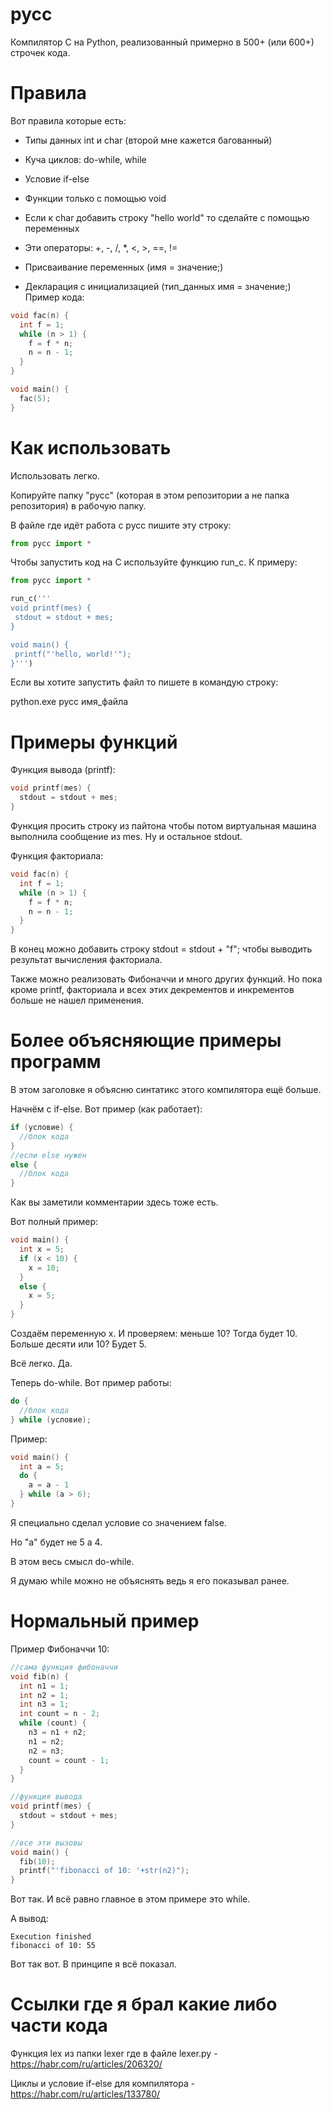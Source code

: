 # pycc
Компилятор C на Python, реализованный примерно в 500+ (или 600+) строчек кода.
# Правила
Вот правила которые есть:

 * Типы данных int и char (второй мне кажется багованный)

 * Куча циклов: do-while, while

 * Условие if-else

 * Функции только с помощью void

 * Если к char добавить строку "hello world" то сделайте с помощью переменных

 * Эти операторы: +, -, /, *, <, >, ==, !=

 * Присваивание переменных (имя = значение;)

 * Декларация с инициализацией (тип_данных имя = значение;)
Пример кода:
```c
void fac(n) {
  int f = 1;
  while (n > 1) {
    f = f * n;
    n = n - 1;
  }
}

void main() {
  fac(5);
}
````
# Как использовать
Использовать легко.

Копируйте папку "pycc" (которая в этом репозитории а не папка репозитория) в рабочую папку.

В файле где идёт работа с pycc пишите эту строку:
```python
from pycc import *
````
Чтобы запустить код на C используйте функцию run_c. К примеру:
```python
from pycc import *

run_c('''
void printf(mes) {
 stdout = stdout + mes;
}

void main() {
 printf("'hello, world!'");
}''')
````
Если вы хотите запустить файл то пишете в командую строку:

python.exe pycc имя_файла

# Примеры функций
Функция вывода (printf):
```c
void printf(mes) {
  stdout = stdout + mes;
}
````
Функция просить строку из пайтона чтобы потом виртуальная машина выполнила сообщение из mes. Ну и остальное stdout.

Функция факториала:
```c
void fac(n) {
  int f = 1;
  while (n > 1) {
    f = f * n;
    n = n - 1;
  }
}
````
В конец можно добавить строку stdout = stdout + "f"; чтобы выводить результат вычисления факториала.

Также можно реализовать Фибоначчи и много других функций. Но пока кроме printf, факториала и всех этих декрементов и инкрементов больше не нашел применения.

# Более объясняющие примеры программ
В этом заголовке я объясню синтатикс этого компилятора ещё больше.

Начнём с if-else. Вот пример (как работает):
```c
if (условие) {
  //блок кода
}
//если else нужен
else {
  //блок кода
}
````
Как вы заметили комментарии здесь тоже есть.

Вот полный пример:
```c
void main() {
  int x = 5;
  if (x < 10) {
    x = 10;
  }
  else {
    x = 5;
  }
}
````
Создаём переменную x. И проверяем: меньше 10? Тогда будет 10. Больше десяти или 10? Будет 5.

Всё легко. Да.

Теперь do-while. Вот пример работы:
```c
do {
  //блок кода
} while (условие);
````
Пример:
```c
void main() {
  int a = 5;
  do {
    a = a - 1
  } while (a > 6);
}
````
Я специально сделал условие со значением false.

Но "a" будет не 5 а 4.

В этом весь смысл do-while.

Я думаю while можно не объяснять ведь я его показывал ранее.

# Нормальный пример
Пример Фибоначчи 10:
```c
//сама функция фибоначчи
void fib(n) {
  int n1 = 1;
  int n2 = 1;
  int n3 = 1;
  int count = n - 2;
  while (count) {
    n3 = n1 + n2;
    n1 = n2;
    n2 = n3;
    count = count - 1;
  }
}

//функция вывода
void printf(mes) {
  stdout = stdout + mes;
}

//все эти вызовы
void main() {
  fib(10);
  printf("'fibonacci of 10: '+str(n2)");
}
````
Вот так. И всё равно главное в этом примере это while.

А вывод:
```
Execution finished
fibonacci of 10: 55
````
Вот так вот. В принципе я всё показал.
# Ссылки где я брал какие либо части кода
Функция lex из папки lexer где в файле lexer.py - https://habr.com/ru/articles/206320/

Циклы и условие if-else для компилятора - https://habr.com/ru/articles/133780/
